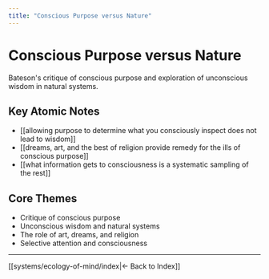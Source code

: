 ```yaml
---
title: "Conscious Purpose versus Nature"
---
```


# Conscious Purpose versus Nature

Bateson's critique of conscious purpose and exploration of unconscious wisdom in natural systems.

## Key Atomic Notes

- [[allowing purpose to determine what you consciously inspect does not lead to wisdom]]
- [[dreams, art, and the best of religion provide remedy for the ills of conscious purpose]]
- [[what information gets to consciousness is a systematic sampling of the rest]]

## Core Themes

- Critique of conscious purpose
- Unconscious wisdom and natural systems
- The role of art, dreams, and religion
- Selective attention and consciousness

---

[[systems/ecology-of-mind/index|← Back to Index]] 